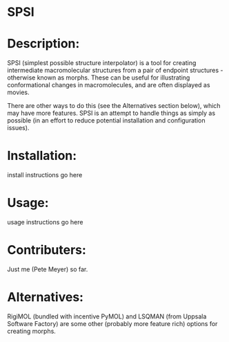 # SPSI

Description:
============

SPSI (simplest possible structure interpolator) is a tool for creating intermediate macromolecular structures from a pair of endpoint structures - otherwise known as morphs.  These can be useful for illustrating conformational changes in macromolecules, and are often displayed as movies.

There are other ways to do this (see the Alternatives section below), which may have more features.  SPSI is an attempt to handle things as simply as possible (in an effort to reduce potential installation and configuration issues).


Installation:
=============
install instructions go here

Usage:
======
usage instructions go here


Contributers:
=============
Just me (Pete Meyer) so far.

Alternatives:
=============
RigiMOL (bundled with incentive PyMOL) and LSQMAN (from Uppsala Software Factory) are some other (probably more feature rich) options for creating morphs.

